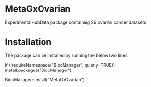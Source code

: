 MetaGxOvarian
========

ExperimentalHubData package containing 26 ovarian cancer datasets


Installation
========

The package can be installed by running the below two lines

if (!requireNamespace("BiocManager", quietly=TRUE))
    install.packages("BiocManager")

BiocManager::install("MetaGxOvarian")
